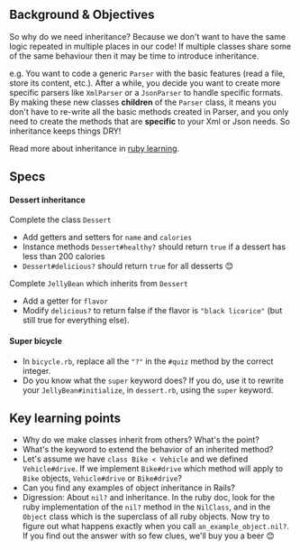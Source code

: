 ## Background & Objectives

So why do we need inheritance? Because we don't want to have the same logic repeated in multiple places in our code! If multiple classes share some of the same behaviour then it may be time to introduce inheritance.

e.g. You want to code a generic `Parser` with the basic features (read a file, store its content, etc.). After a while, you decide you want to create more specific parsers like `XmlParser` or a `JsonParser` to handle specific formats. By making these new classes **children** of the `Parser` class, it means you don't have to re-write all the basic methods created in Parser, and you only need to create the methods that are **specific** to your Xml or Json needs. So inheritance keeps things DRY!

Read more about inheritance in [ruby learning](http://rubylearning.com/satishtalim/ruby_inheritance.html).

## Specs

#### Dessert inheritance

Complete the class `Dessert`

- Add getters and setters for `name` and `calories`
- Instance methods `Dessert#healthy?` should return `true` if a dessert has less than 200 calories
- `Dessert#delicious?` should return `true` for all desserts 😊

Complete `JellyBean` which inherits from `Dessert`

- Add a getter for `flavor`
- Modify `delicious?` to return false if the flavor is `"black licorice"` (but still true for everything else).

#### Super bicycle

- In `bicycle.rb`, replace all the `"?"` in the `#quiz` method by the correct integer.
- Do you know what the `super` keyword does? If you do, use it to rewrite your `JellyBean#initialize`, in `dessert.rb`, using the `super` keyword.

## Key learning points

- Why do we make classes inherit from others? What's the point?
- What's the keyword to extend the behavior of an inherited method?
- Let's assume we have `class Bike < Vehicle` and we defined `Vehicle#drive`. If we implement `Bike#drive` which method will apply to `Bike` objects, `Vehicle#drive` or `Bike#drive`?
- Can you find any examples of object inheritance in Rails?
- Digression: About `nil?` and inheritance. In the ruby doc, look for the ruby implementation of the `nil?` method in the `NilClass`, and in the `Object` class which is the superclass of all ruby objects. Now try to figure out what happens exactly when you call `an_example_object.nil?`. If you find out the answer with so few clues, we'll buy you a beer 😊
